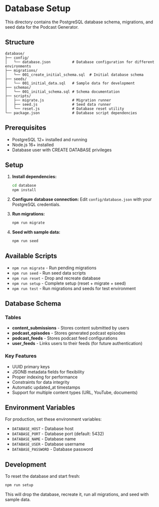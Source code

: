 # Database Setup

This directory contains the PostgreSQL database schema, migrations, and seed data for the Podcast Generator.

## Structure

```
database/
├── config/
│   └── database.json          # Database configuration for different environments
├── migrations/
│   └── 001_create_initial_schema.sql  # Initial database schema
├── seeds/
│   └── 001_initial_data.sql   # Sample data for development
├── schemas/
│   └── 001_initial_schema.sql # Schema documentation
├── scripts/
│   ├── migrate.js             # Migration runner
│   ├── seed.js                # Seed data runner
│   └── reset.js               # Database reset utility
└── package.json               # Database script dependencies
```

## Prerequisites

- PostgreSQL 12+ installed and running
- Node.js 16+ installed
- Database user with CREATE DATABASE privileges

## Setup

1. **Install dependencies:**
   ```bash
   cd database
   npm install
   ```

2. **Configure database connection:**
   Edit `config/database.json` with your PostgreSQL credentials.

3. **Run migrations:**
   ```bash
   npm run migrate
   ```

4. **Seed with sample data:**
   ```bash
   npm run seed
   ```

## Available Scripts

- `npm run migrate` - Run pending migrations
- `npm run seed` - Run seed data scripts
- `npm run reset` - Drop and recreate database
- `npm run setup` - Complete setup (reset + migrate + seed)
- `npm run test` - Run migrations and seeds for test environment

## Database Schema

### Tables

- **content_submissions** - Stores content submitted by users
- **podcast_episodes** - Stores generated podcast episodes
- **podcast_feeds** - Stores podcast feed configurations
- **user_feeds** - Links users to their feeds (for future authentication)

### Key Features

- UUID primary keys
- JSONB metadata fields for flexibility
- Proper indexing for performance
- Constraints for data integrity
- Automatic updated_at timestamps
- Support for multiple content types (URL, YouTube, documents)

## Environment Variables

For production, set these environment variables:

- `DATABASE_HOST` - Database host
- `DATABASE_PORT` - Database port (default: 5432)
- `DATABASE_NAME` - Database name
- `DATABASE_USER` - Database username
- `DATABASE_PASSWORD` - Database password

## Development

To reset the database and start fresh:

```bash
npm run setup
```

This will drop the database, recreate it, run all migrations, and seed with sample data.
